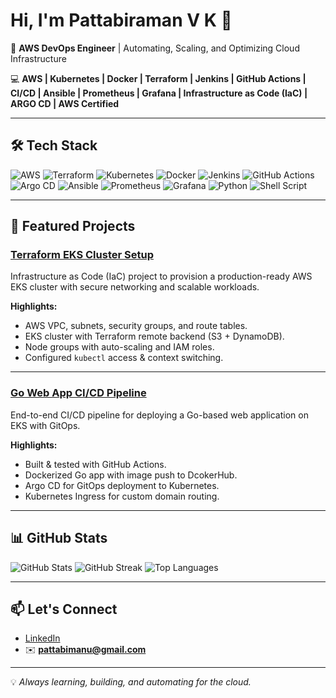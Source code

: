 # Hi, I'm Pattabiraman V K 👋  
🚀 **AWS DevOps Engineer** | Automating, Scaling, and Optimizing Cloud Infrastructure  

💻 **AWS | Kubernetes | Docker | Terraform | Jenkins | GitHub Actions | CI/CD | Ansible | Prometheus | Grafana | Infrastructure as Code (IaC) | ARGO CD | AWS Certified**  

---

## 🛠 Tech Stack
![AWS](https://img.shields.io/badge/AWS-232F3E?style=flat&logo=amazonaws&logoColor=white)
![Terraform](https://img.shields.io/badge/Terraform-844FBA?style=flat&logo=terraform&logoColor=white)
![Kubernetes](https://img.shields.io/badge/Kubernetes-326CE5?style=flat&logo=kubernetes&logoColor=white)
![Docker](https://img.shields.io/badge/Docker-2496ED?style=flat&logo=docker&logoColor=white)
![Jenkins](https://img.shields.io/badge/Jenkins-D24939?style=flat&logo=jenkins&logoColor=white)
![GitHub Actions](https://img.shields.io/badge/GitHub_Actions-2088FF?style=flat&logo=githubactions&logoColor=white)
![Argo CD](https://img.shields.io/badge/Argo%20CD-EB6F07?style=flat&logo=argo&logoColor=white)
![Ansible](https://img.shields.io/badge/Ansible-EE0000?style=flat&logo=ansible&logoColor=white)
![Prometheus](https://img.shields.io/badge/Prometheus-E6522C?style=flat&logo=prometheus&logoColor=white)
![Grafana](https://img.shields.io/badge/Grafana-F46800?style=flat&logo=grafana&logoColor=white)
![Python](https://img.shields.io/badge/Python-3776AB?style=flat&logo=python&logoColor=white)
![Shell Script](https://img.shields.io/badge/Shell_Script-121011?style=flat&logo=gnu-bash&logoColor=white)

---

## 📌 Featured Projects

### [Terraform EKS Cluster Setup](https://github.com/pattabi95/terraform-eks)
Infrastructure as Code (IaC) project to provision a production-ready AWS EKS cluster with secure networking and scalable workloads.

**Highlights:**
- AWS VPC, subnets, security groups, and route tables.
- EKS cluster with Terraform remote backend (S3 + DynamoDB).
- Node groups with auto-scaling and IAM roles.
- Configured `kubectl` access & context switching.

---

### [Go Web App CI/CD Pipeline](https://github.com/pattabi95/go-web-app-devops)
End-to-end CI/CD pipeline for deploying a Go-based web application on EKS with GitOps.

**Highlights:**
- Built & tested with GitHub Actions.
- Dockerized Go app with image push to DcokerHub.
- Argo CD for GitOps deployment to Kubernetes.
- Kubernetes Ingress for custom domain routing.

---

## 📊 GitHub Stats
![GitHub Stats](https://github-readme-stats.vercel.app/api?username=pattabi95&show_icons=true&theme=radical)
![GitHub Streak](https://github-readme-streak-stats.herokuapp.com/?user=pattabi95&theme=radical)
![Top Languages](https://github-readme-stats.vercel.app/api/top-langs/?username=pattabi95&layout=compact&theme=radical)

---

## 📫 Let's Connect
- [LinkedIn](https://www.linkedin.com/in/pattabiraman)  
- ✉️ **pattabimanu@gmail.com**

---
💡 _Always learning, building, and automating for the cloud._
